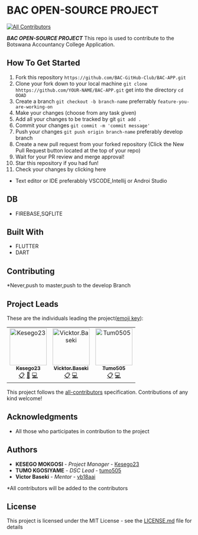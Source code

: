 # BAC OPEN-SOURCE PROJECT

[![All Contributors](https://img.shields.io/badge/all_contributors-2-orange.svg?style=flat-square)](#contributors)

***BAC OPEN-SOURCE PROJECT*** This repo is used to contribute to the Botswana Accountancy College Application.

## How To Get Started
1. Fork this repository
`https://github.com/BAC-GitHub-Club/BAC-APP.git`
2. Clone your fork down to your local machine
`git clone hhttps://github.com/YOUR-NAME/BAC-APP.git`
get into the directory
`cd OOAD`
3. Create a branch
`git checkout -b branch-name`
preferrably `feature-you-are-working-on`
4. Make your changes (choose from any task given)
5. Add all your changes to be tracked by git 
`git add .`
6. Commit your changes
`git commit -m 'commit message'`
7. Push your changes
`git push origin branch-name`
preferably develop branch
8. Create a new pull request from your forked repository (Click the New Pull Request button located at the top of your repo)
9. Wait for your PR review and merge approval!
10. Star this repository if you had fun!
11. Check your changes by clicking here 

* Text editor or IDE preferabbly VSCODE,Intellij or Androi Studio


## DB

* FIREBASE,SQFLITE

## Built With

* FLUTTER
* DART

## Contributing

*Never,push to master,push to the develop Branch

## Project Leads

These are the individuals leading the project([emoji key](https://allcontributors.org/docs/en/emoji-key)):

<!-- ALL-CONTRIBUTORS-LIST:START - Do not remove or modify this section -->
<!-- prettier-ignore -->
<table>
  <tr>
   
<td align="center"><a href="https://github.com/Kesego23"><img src="https://avatars3.githubusercontent.com/u/38880602?v=4" width="100px;" alt="Kesego23"/><br /><sub><b>Kesego23</b></sub></a><br /><a href="#eventOrganizing-Kesego23" title="Event Organizing">📋</a> <a href="#example-Kesego23" title="Documentation">📖</a> <a href="#example-Kesego23" title="Code">💻</a></td>
<td align="center"><a href="https://github.com/vb18aai"><img src="https://avatars2.githubusercontent.com/u/51910258?s=400&v=4" width="100px;" alt="Vicktor.Baseki"/><br /><sub><b>Vicktor.Baseki</b></sub></a><br /><a href="#eventOrganizing-vb18aai" title="Project Setup">📋</a> <a href="#example-vb18aai" title="Code">💻</a></td>
<td align="center"><a href="https://github.com/Tumo505"><img src="https://avatars0.githubusercontent.com/u/43002871?s=400&u=0666fd67a04031ca1617f0ca6d21dad28a1f7757&v=4" width="100px;" alt="Tum0505"/><br /><sub><b>Tumo505</b></sub></a><br /><a href="#eventOrganizing-tumo505" title="Project Setup">📋</a> <a href="#example-tumo505" title="Code">💻</a></td>
  </tr>
</table>

<!-- ALL-CONTRIBUTORS-LIST:END -->

This project follows the [all-contributors](https://github.com/all-contributors/all-contributors) specification. Contributions of any kind welcome!

## Acknowledgments

* All those who participates in contribution to the project

## Authors

* **KESEGO MOKGOSI** - *Project Manager* - [Kesego23](https://github.com/Kesbeast23)
* **TUMO KGOSIYAME** - *DSC Lead* - [tumo505](https://github.com/tumo505)
* **Victor Baseki** - *Mentor* - [vb18aai](https://github.com/vb18aai)

*All contributors will be added to the contributors

## License

This project is licensed under the MIT License - see the [LICENSE.md](LICENSE.md) file for details
